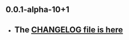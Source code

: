 ## 0.0.1-alpha-10+1

- ## The [CHANGELOG file is here](https://tau.canardoux.xyz/doc-v9/changelog.html)


